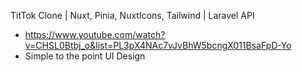 TitTok Clone | Nuxt, Pinia, NuxtIcons, Tailwind | Laravel API

- https://www.youtube.com/watch?v=CHSL0Btbj_o&list=PL3pX4NAc7vJvBhW5bcngX011BsaFpD-Yo
- Simple to the point UI Design
